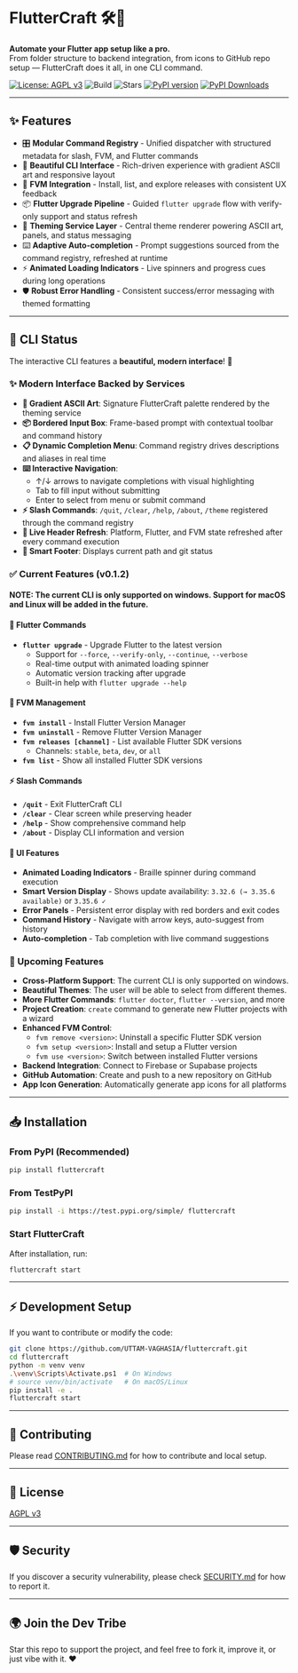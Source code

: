 # FlutterCraft 🛠️🚀

**Automate your Flutter app setup like a pro.**  
From folder structure to backend integration, from icons to GitHub repo setup — FlutterCraft does it all, in one CLI command.

[![License: AGPL v3](https://img.shields.io/badge/License-AGPL_v3-blue.svg)](https://www.gnu.org/licenses/agpl-3.0)
![Build](https://github.com/UTTAM-VAGHASIA/fluttercraft/actions/workflows/cli-check.yml/badge.svg)
![Stars](https://img.shields.io/github/stars/UTTAM-VAGHASIA/fluttercraft)
[![PyPI version](https://badge.fury.io/py/fluttercraft.svg)](https://badge.fury.io/py/fluttercraft)
[![PyPI Downloads](https://static.pepy.tech/badge/fluttercraft)](https://pepy.tech/project/fluttercraft)

---

## ✨ Features

- 🎛️ **Modular Command Registry** - Unified dispatcher with structured metadata for slash, FVM, and Flutter commands
- 🎨 **Beautiful CLI Interface** - Rich-driven experience with gradient ASCII art and responsive layout
- 🔄 **FVM Integration** - Install, list, and explore releases with consistent UX feedback
- 📦 **Flutter Upgrade Pipeline** - Guided `flutter upgrade` flow with verify-only support and status refresh
- 🌈 **Theming Service Layer** - Central theme renderer powering ASCII art, panels, and status messaging
- ⌨️ **Adaptive Auto-completion** - Prompt suggestions sourced from the command registry, refreshed at runtime
- ⚡ **Animated Loading Indicators** - Live spinners and progress cues during long operations
- 🛡️ **Robust Error Handling** - Consistent success/error messaging with themed formatting

---

## 🤖 CLI Status

The interactive CLI features a **beautiful, modern interface**! 🎨

### ✨ Modern Interface Backed by Services

- **🎨 Gradient ASCII Art**: Signature FlutterCraft palette rendered by the theming service
- **📦 Bordered Input Box**: Frame-based prompt with contextual toolbar and command history
- **📋 Dynamic Completion Menu**: Command registry drives descriptions and aliases in real time
- **⌨️ Interactive Navigation**:
  - ↑/↓ arrows to navigate completions with visual highlighting
  - Tab to fill input without submitting
  - Enter to select from menu or submit command
- **⚡ Slash Commands**: `/quit`, `/clear`, `/help`, `/about`, `/theme` registered through the command registry
- **🔄 Live Header Refresh**: Platform, Flutter, and FVM state refreshed after every command execution
- **📍 Smart Footer**: Displays current path and git status

### ✅ Current Features (v0.1.2)

#### NOTE: The current CLI is only supported on windows. Support for macOS and Linux will be added in the future.

#### 🚀 Flutter Commands
- **`flutter upgrade`** - Upgrade Flutter to the latest version
  - Support for `--force`, `--verify-only`, `--continue`, `--verbose`
  - Real-time output with animated loading spinner
  - Automatic version tracking after upgrade
  - Built-in help with `flutter upgrade --help`

#### 🔄 FVM Management
- **`fvm install`** - Install Flutter Version Manager
- **`fvm uninstall`** - Remove Flutter Version Manager
- **`fvm releases [channel]`** - List available Flutter SDK versions
  - Channels: `stable`, `beta`, `dev`, or `all`
- **`fvm list`** - Show all installed Flutter SDK versions

#### ⚡ Slash Commands
- **`/quit`** - Exit FlutterCraft CLI
- **`/clear`** - Clear screen while preserving header
- **`/help`** - Show comprehensive command help
- **`/about`** - Display CLI information and version

#### 🎨 UI Features
- **Animated Loading Indicators** - Braille spinner during command execution
- **Smart Version Display** - Shows update availability: `3.32.6 (→ 3.35.6 available)` or `3.35.6 ✓`
- **Error Panels** - Persistent error display with red borders and exit codes
- **Command History** - Navigate with arrow keys, auto-suggest from history
- **Auto-completion** - Tab completion with live command suggestions

### 🚀 Upcoming Features

- **Cross-Platform Support**: The current CLI is only supported on windows.
- **Beautiful Themes**: The user will be able to select from different themes.
- **More Flutter Commands**: `flutter doctor`, `flutter --version`, and more
- **Project Creation**: `create` command to generate new Flutter projects with a wizard
- **Enhanced FVM Control**:
  - `fvm remove <version>`: Uninstall a specific Flutter SDK version
  - `fvm setup <version>`: Install and setup a Flutter version
  - `fvm use <version>`: Switch between installed Flutter versions
- **Backend Integration**: Connect to Firebase or Supabase projects
- **GitHub Automation**: Create and push to a new repository on GitHub
- **App Icon Generation**: Automatically generate app icons for all platforms

---

## 📥 Installation

### From PyPI (Recommended)

```bash
pip install fluttercraft
```

### From TestPyPI

```bash
pip install -i https://test.pypi.org/simple/ fluttercraft
```

### Start FlutterCraft

After installation, run:

```bash
fluttercraft start
```

---

## ⚡ Development Setup

If you want to contribute or modify the code:

```bash
git clone https://github.com/UTTAM-VAGHASIA/fluttercraft.git
cd fluttercraft
python -m venv venv
.\venv\Scripts\Activate.ps1  # On Windows
# source venv/bin/activate   # On macOS/Linux
pip install -e .
fluttercraft start
```

---

## 🤝 Contributing

Please read [CONTRIBUTING.md](CONTRIBUTING.md) for how to contribute and local setup.

---

## 📜 License

[AGPL v3](LICENSE)

---

## 🛡 Security

If you discover a security vulnerability, please check [SECURITY.md](SECURITY.md) for how to report it.

---

## 🌍 Join the Dev Tribe

Star this repo to support the project, and feel free to fork it, improve it, or just vibe with it. ❤️
